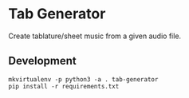 # Tab Generator

Create tablature/sheet music from a given audio file.

## Development

```
mkvirtualenv -p python3 -a . tab-generator
pip install -r requirements.txt
```
